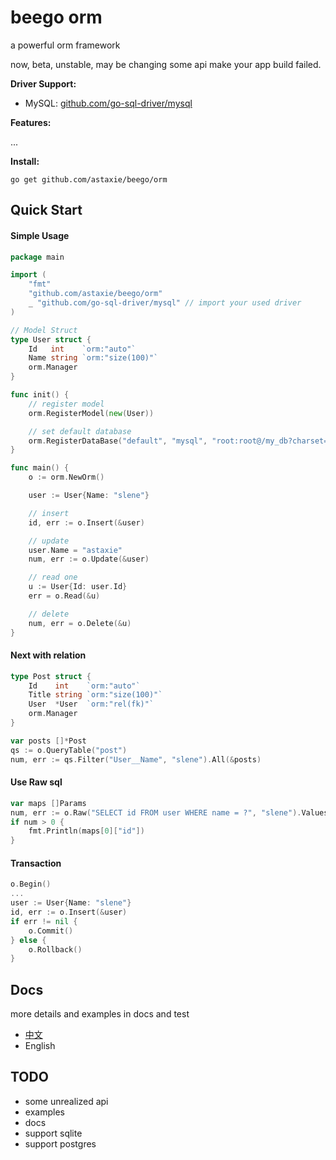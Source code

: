 # beego orm

a powerful orm framework

now, beta, unstable, may be changing some api make your app build failed.

**Driver Support:**

* MySQL: [github.com/go-sql-driver/mysql](https://github.com/go-sql-driver/mysql)

**Features:**

...

**Install:**

	go get github.com/astaxie/beego/orm

## Quick Start

#### Simple Usage

```go
package main

import (
	"fmt"
	"github.com/astaxie/beego/orm"
	_ "github.com/go-sql-driver/mysql" // import your used driver
)

// Model Struct
type User struct {
	Id   int    `orm:"auto"`
	Name string `orm:"size(100)"`
	orm.Manager
}

func init() {
	// register model
	orm.RegisterModel(new(User))

	// set default database
	orm.RegisterDataBase("default", "mysql", "root:root@/my_db?charset=utf8", 30)
}

func main() {
	o := orm.NewOrm()

	user := User{Name: "slene"}

	// insert
	id, err := o.Insert(&user)

	// update
	user.Name = "astaxie"
	num, err := o.Update(&user)

	// read one
	u := User{Id: user.Id}
	err = o.Read(&u)

	// delete
	num, err = o.Delete(&u)	
}
```

#### Next with relation

```go
type Post struct {
	Id    int    `orm:"auto"`
	Title string `orm:"size(100)"`
	User  *User  `orm:"rel(fk)"`
	orm.Manager
}

var posts []*Post
qs := o.QueryTable("post")
num, err := qs.Filter("User__Name", "slene").All(&posts)
```

#### Use Raw sql

```go
var maps []Params
num, err := o.Raw("SELECT id FROM user WHERE name = ?", "slene").Values(&maps)
if num > 0 {
	fmt.Println(maps[0]["id"])
}
```

#### Transaction

```go
o.Begin()
...
user := User{Name: "slene"}
id, err := o.Insert(&user)
if err != nil {
	o.Commit()
} else {
	o.Rollback()
}

```

## Docs

more details and examples in docs and test

* [中文](docs/zh)
* English

## TODO
- some unrealized api
- examples
- docs
- support sqlite
- support postgres

## 
